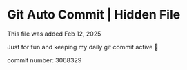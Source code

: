 # Git Auto Commit | Hidden File

This file was added Feb 12, 2025

Just for fun and keeping my daily git commit active 🤪

commit number: 3068329
